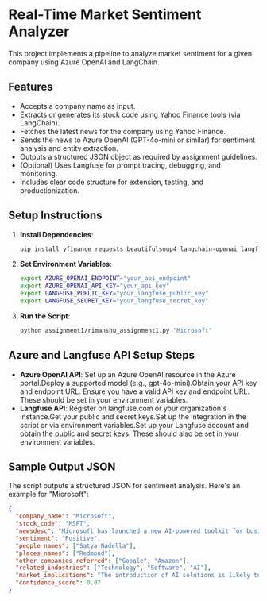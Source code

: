# Real-Time Market Sentiment Analyzer

This project implements a pipeline to analyze market sentiment for a given company using Azure OpenAI and LangChain.

## Features

- Accepts a company name as input.
- Extracts or generates its stock code using Yahoo Finance tools (via LangChain).
- Fetches the latest news for the company using Yahoo Finance.
- Sends the news to Azure OpenAI (GPT-4o-mini or similar) for sentiment analysis and entity extraction.
- Outputs a structured JSON object as required by assignment guidelines.
- (Optional) Uses Langfuse for prompt tracing, debugging, and monitoring.
- Includes clear code structure for extension, testing, and productionization.


## Setup Instructions

1. **Install Dependencies**:
   ```bash
   pip install yfinance requests beautifulsoup4 langchain-openai langfuse pydantic
   ```

2. **Set Environment Variables**:
   ```bash
   export AZURE_OPENAI_ENDPOINT="your_api_endpoint"
   export AZURE_OPENAI_API_KEY="your_api_key"
   export LANGFUSE_PUBLIC_KEY="your_langfuse_public_key"
   export LANGFUSE_SECRET_KEY="your_langfuse_secret_key"
   ```

3. **Run the Script**:
   ```bash
   python assignment1/rimanshu_assignment1.py "Microsoft"
   ```

## Azure and Langfuse API Setup Steps

- **Azure OpenAI API**: Set up an Azure OpenAI resource in the Azure portal.Deploy a supported model (e.g., gpt-4o-mini).Obtain your API key and endpoint URL. Ensure you have a valid API key and endpoint URL. These should be set in your environment variables.
- **Langfuse API**: Register on langfuse.com or your organization's instance.Get your public and secret keys.Set up the integration in the script or via environment variables.Set up your Langfuse account and obtain the public and secret keys. These should also be set in your environment variables.

## Sample Output JSON

The script outputs a structured JSON for sentiment analysis. Here's an example for "Microsoft":

```json
{
  "company_name": "Microsoft",
  "stock_code": "MSFT",
  "newsdesc": "Microsoft has launched a new AI-powered toolkit for businesses, enhancing productivity functionalities across its suite of applications.",
  "sentiment": "Positive",
  "people_names": ["Satya Nadella"],
  "places_names": ["Redmond"],
  "other_companies_referred": ["Google", "Amazon"],
  "related_industries": ["Technology", "Software", "AI"],
  "market_implications": "The introduction of AI solutions is likely to increase Microsoft's competitive edge in the productivity software market and could attract more enterprise customers.",
  "confidence_score": 0.87
}
```